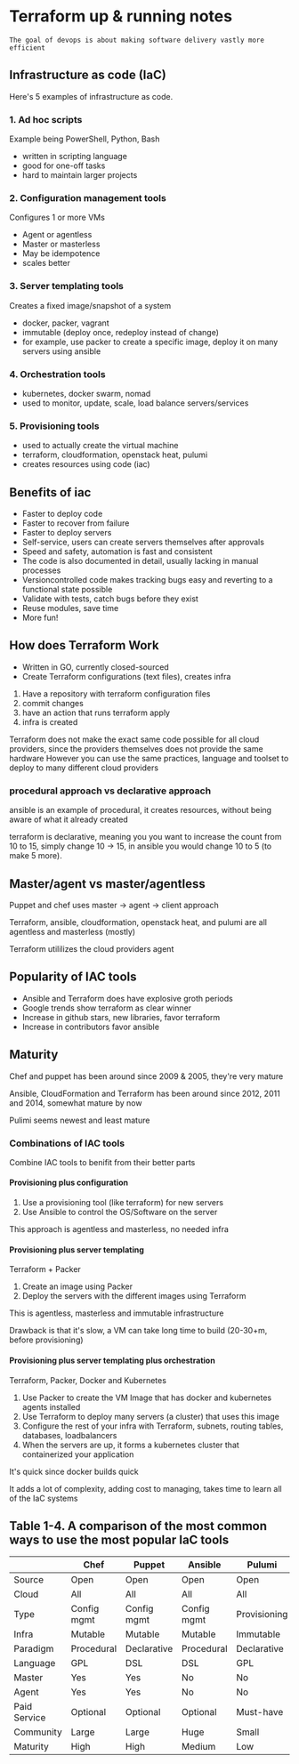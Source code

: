 # Terraform up & running notes

`The goal of devops is about making software delivery vastly more efficient`

## Infrastructure as code (IaC)

Here's 5 examples of infrastructure as code.

### 1. Ad hoc scripts

Example being PowerShell, Python, Bash

- written in scripting language
- good for one-off tasks
- hard to maintain larger projects

### 2. Configuration management tools

Configures 1 or more VMs

- Agent or agentless
- Master or masterless
- May be idempotence
- scales better

### 3. Server templating tools

Creates a fixed image/snapshot of a system

- docker, packer, vagrant
- immutable (deploy once, redeploy instead of change)
- for example, use packer to create a specific image, deploy it on many servers using ansible

### 4. Orchestration tools

- kubernetes, docker swarm, nomad
- used to monitor, update, scale, load balance servers/services

### 5. Provisioning tools

- used to actually create the virtual machine
- terraform, cloudformation, openstack heat, pulumi
- creates resources using code (iac)

## Benefits of iac

- Faster to deploy code
- Faster to recover from failure
- Faster to deploy servers
- Self-service, users can create servers themselves after approvals
- Speed and safety, automation is fast and consistent
- The code is also documented in detail, usually lacking in manual processes
- Versioncontrolled code makes tracking bugs easy and reverting to a functional state possible
- Validate with tests, catch bugs before they exist
- Reuse modules, save time
- More fun!

## How does Terraform Work

- Written in GO, currently closed-sourced
- Create Terraform configurations (text files), creates infra

1. Have a repository with terraform configuration files
2. commit changes
3. have an action that runs terraform apply
4. infra is created

Terraform does not make the exact same code possible for all cloud providers, since the providers themselves does not provide the same hardware
However you can use the same practices, language and toolset to deploy to many different cloud providers

### procedural approach vs declarative approach

ansible is an example of procedural, it creates resources, without being aware of what it already created

terraform is declarative, meaning you you want to increase the count from 10 to 15, simply change 10 -> 15, in ansible you would change 10 to 5 (to make 5 more).

## Master/agent vs master/agentless

Puppet and chef uses master -> agent -> client approach

Terraform, ansible, cloudformation, openstack heat, and pulumi are all agentless and masterless (mostly)

Terraform utililizes the cloud providers agent

## Popularity of IAC tools

- Ansible and Terraform does have explosive groth periods
- Google trends show terraform as clear winner
- Increase in github stars, new libraries, favor terraform
- Increase in contributors favor ansible

## Maturity

Chef and puppet has been around since 2009 & 2005, they're very mature

Ansible, CloudFormation and Terraform has been around since 2012, 2011 and 2014, somewhat mature by now

Pulimi seems newest and least mature

### Combinations of IAC tools

Combine IAC tools to benifit from their better parts

#### Provisioning plus configuration

1. Use a provisioning tool (like terraform) for new servers
2. Use Ansible to control the OS/Software on the server

This approach is agentless and masterless, no needed infra

#### Provisioning plus server templating

Terraform + Packer

1. Create an image using Packer
2. Deploy the servers with the different images using Terraform

This is agentless, masterless and immutable infrastructure

Drawback is that it's slow, a VM can take long time to build (20-30+m, before provisioning)

#### Provisioning plus server templating plus  orchestration

Terraform, Packer, Docker and Kubernetes

1. Use Packer to create the VM Image that has docker and kubernetes agents installed
2. Use Terraform to deploy many servers (a cluster) that uses this image
3. Configure the rest of your infra with Terraform, subnets, routing tables, databases, loadbalancers
4. When the servers are up, it forms a kubernetes cluster that containerized your application

It's quick since docker builds quick

It adds a lot of complexity, adding cost to managing, takes time to learn all of the IaC systems

## Table 1-4. A comparison of the most common ways to use the most popular IaC tools

|              | Chef  | Puppet | Ansible | Pulumi | CloudFormation | Heat  | Terraform |
|--------------|-------|--------|---------|--------|----------------|-------|-----------|
| Source       | Open  | Open   | Open    | Open   | Closed         | Open  | Closed    |
| Cloud        | All   | All    | All     | All    | AWS            | All   | All       |
| Type         | Config mgmt | Config mgmt | Config mgmt | Provisioning | Provisioning | Provisioning | Provisioning |
| Infra        | Mutable | Mutable | Mutable | Immutable | Immutable | Immutable | Immutable |
| Paradigm     | Procedural | Declarative | Procedural | Declarative | Declarative | Declarative | Declarative |
| Language     | GPL   | DSL    | DSL     | GPL    | DSL            | DSL   | DSL       |
| Master       | Yes   | Yes    | No      | No     | No             | No    | No        |
| Agent        | Yes   | Yes    | No      | No     | No             | No    | No        |
| Paid Service | Optional | Optional | Optional | Must-have | N/A | N/A | Optional |
| Community    | Large | Large  | Huge    | Small  | Small          | Small | Huge      |
| Maturity     | High  | High   | Medium  | Low    | Medium         | Low   | Medium    |
